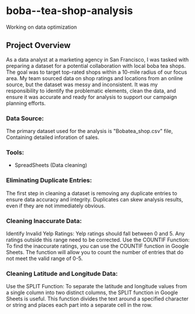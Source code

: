 # boba--tea-shop-analysis
Working on data optimization
## Project Overview
As a data analyst at a marketing agency in San Francisco, I was tasked with preparing a dataset for a potential collaboration with local boba tea shops. The goal was to target top-rated shops within a 10-mile radius of our focus area. My team sourced data on shop ratings and locations from an online source, but the dataset was messy and inconsistent. It was my responsibility to identify the problematic elements, clean the data, and ensure it was accurate and ready for analysis to support our campaign planning efforts.
### Data Source:
The primary dataset used for the analysis is "Bobatea_shop.csv" file, Containing detailed inforation of sales.
### Tools:
- SpreadSheets (Data cleaning)
### Eliminating Duplicate Entries:
The first step in cleaning a dataset is removing any duplicate entries to ensure data accuracy and integrity. Duplicates can skew analysis results, even if they are not immediately obvious.
###  Cleaning Inaccurate Data:
Identify Invalid Yelp Ratings: Yelp ratings should fall between 0 and 5. Any ratings outside this range need to be corrected.
Use the COUNTIF Function: To find the inaccurate ratings, you can use the COUNTIF function in Google Sheets. The function will allow you to count the number of entries that do not meet the valid range of 0-5.
### Cleaning Latitude and Longitude Data:
Use the SPLIT Function:
To separate the latitude and longitude values from a single column into two distinct columns, the SPLIT function in Google Sheets is useful. This function divides the text around a specified character or string and places each part into a separate cell in the row.
  
